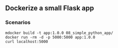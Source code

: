 ## Dockerize a small Flask app

### Scenarios
`mdocker build -t app:1.0.0 08_simple_python_app/`  
`docker run -rm -d -p 5000:5000 app:1.0.0`  
`curl localhost:5000`

